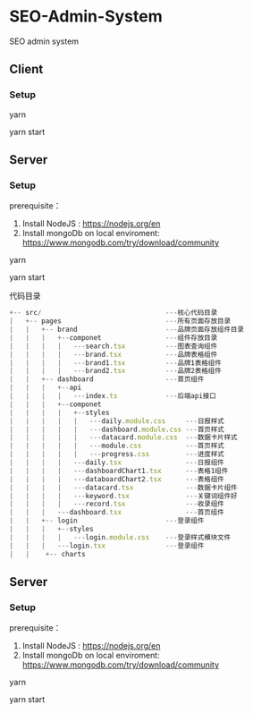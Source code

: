 # SEO-Admin-System

SEO admin system

## Client

### Setup

yarn

yarn start

## Server

### Setup

prerequisite：

1. Install NodeJS : https://nodejs.org/en
2. Install mongoDb on local enviroment: https://www.mongodb.com/try/download/community

yarn

yarn start



代码目录
```js
+-- src/                               ---核心代码目录
|   +-- pages                          ---所有页面存放目录
|   |	+-- brand                      ---品牌页面存放组件目录
|   |   |	+--componet				   ---组件存放目录
|	|	| 	|	---search.tsx		   ---图表查询组件
|	|	| 	|	---brand.tsx		   ---品牌表格组件
|	|	| 	|	---brand1.tsx		   ---品牌1表格组件
|	|	| 	|	---brand2.tsx          ---品牌2表格组件
|   |   +-- dashboard                  ---首页组件
|   |   |   +--api
|	|	|	|	---index.ts			   ---后端api接口
|	|	|	+--componet
| 	|	|	|	+--styles
|	|	|	|	|	---daily.module.css		---日报样式
|	|	|	|	|	---dashboard.module.css	---首页样式
|	|	|	|	|	---datacard.module.css	---数据卡片样式
|	|	|	|	|	---module.css			---首页样式
|	|	|	|	|	---progress.css			---进度样式
|	|	|	|	---daily.tsx				---日报组件
|	|	|	|	---dashboardChart1.tsx		---表格1组件
|	|	|	|	---databoardChart2.tsx		---表格组件
|	|	|	|	---datacard.tsx				---数据卡片组件
|	|	|	|	---keyword.tsx				---关键词组件好
|	|	|	|	---record.tsx				---收录组件
|	|	|	---dashboard.tsx				---首页组件
|   |   +-- login  				       ---登录组件
|	|	|	+--styles
| 	| 	| 	|	---login.module.css    ---登录样式模块文件
|	|	|	---login.tsx			   ---登录组件
|   |    +-- charts  
```

## Server

### Setup

prerequisite：

1. Install NodeJS : https://nodejs.org/en
2. Install mongoDb on local enviroment: https://www.mongodb.com/try/download/community

yarn

yarn start
